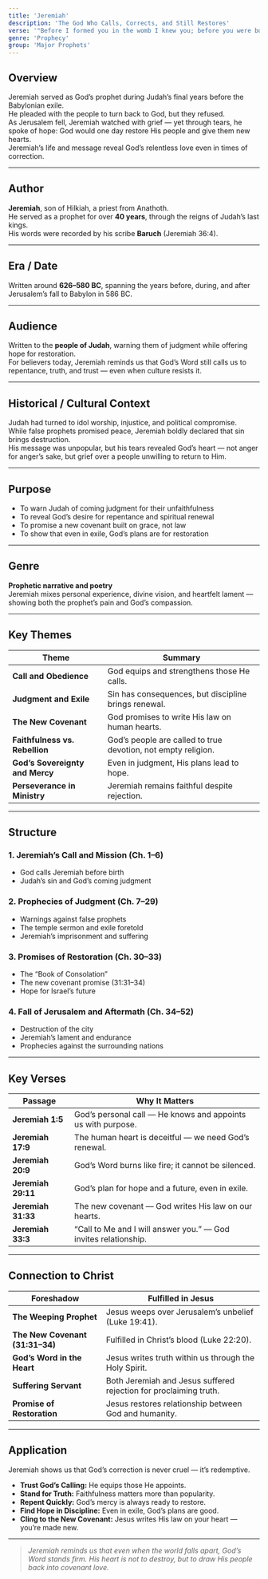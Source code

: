 ```yaml
---
title: 'Jeremiah'
description: 'The God Who Calls, Corrects, and Still Restores'
verse: '"Before I formed you in the womb I knew you; before you were born I set you apart." — Jeremiah 1:5'
genre: 'Prophecy'
group: 'Major Prophets'
---
```


## Overview  
Jeremiah served as God’s prophet during Judah’s final years before the Babylonian exile.  
He pleaded with the people to turn back to God, but they refused.  
As Jerusalem fell, Jeremiah watched with grief — yet through tears, he spoke of hope: God would one day restore His people and give them new hearts.  
Jeremiah’s life and message reveal God’s relentless love even in times of correction.

---

## Author  
**Jeremiah**, son of Hilkiah, a priest from Anathoth.  
He served as a prophet for over **40 years**, through the reigns of Judah’s last kings.  
His words were recorded by his scribe **Baruch** (Jeremiah 36:4).

---

## Era / Date  
Written around **626–580 BC**, spanning the years before, during, and after Jerusalem’s fall to Babylon in 586 BC.

---

## Audience  
Written to the **people of Judah**, warning them of judgment while offering hope for restoration.  
For believers today, Jeremiah reminds us that God’s Word still calls us to repentance, truth, and trust — even when culture resists it.

---

## Historical / Cultural Context  
Judah had turned to idol worship, injustice, and political compromise.  
While false prophets promised peace, Jeremiah boldly declared that sin brings destruction.  
His message was unpopular, but his tears revealed God’s heart — not anger for anger’s sake, but grief over a people unwilling to return to Him.

---

## Purpose  
- To warn Judah of coming judgment for their unfaithfulness  
- To reveal God’s desire for repentance and spiritual renewal  
- To promise a new covenant built on grace, not law  
- To show that even in exile, God’s plans are for restoration  

---

## Genre  
**Prophetic narrative and poetry**  
Jeremiah mixes personal experience, divine vision, and heartfelt lament — showing both the prophet’s pain and God’s compassion.

---

## Key Themes  

| Theme | Summary |
|-------|----------|
| **Call and Obedience** | God equips and strengthens those He calls. |
| **Judgment and Exile** | Sin has consequences, but discipline brings renewal. |
| **The New Covenant** | God promises to write His law on human hearts. |
| **Faithfulness vs. Rebellion** | God’s people are called to true devotion, not empty religion. |
| **God’s Sovereignty and Mercy** | Even in judgment, His plans lead to hope. |
| **Perseverance in Ministry** | Jeremiah remains faithful despite rejection. |

---

## Structure  

### 1. Jeremiah’s Call and Mission (Ch. 1–6)
- God calls Jeremiah before birth  
- Judah’s sin and God’s coming judgment  

### 2. Prophecies of Judgment (Ch. 7–29)
- Warnings against false prophets  
- The temple sermon and exile foretold  
- Jeremiah’s imprisonment and suffering  

### 3. Promises of Restoration (Ch. 30–33)
- The “Book of Consolation”  
- The new covenant promise (31:31–34)  
- Hope for Israel’s future  

### 4. Fall of Jerusalem and Aftermath (Ch. 34–52)
- Destruction of the city  
- Jeremiah’s lament and endurance  
- Prophecies against the surrounding nations  

---

## Key Verses  

| Passage | Why It Matters |
|----------|----------------|
| **Jeremiah 1:5** | God’s personal call — He knows and appoints us with purpose. |
| **Jeremiah 17:9** | The human heart is deceitful — we need God’s renewal. |
| **Jeremiah 20:9** | God’s Word burns like fire; it cannot be silenced. |
| **Jeremiah 29:11** | God’s plan for hope and a future, even in exile. |
| **Jeremiah 31:33** | The new covenant — God writes His law on our hearts. |
| **Jeremiah 33:3** | “Call to Me and I will answer you.” — God invites relationship. |

---

## Connection to Christ  

| Foreshadow | Fulfilled in Jesus |
|-------------|-------------------|
| **The Weeping Prophet** | Jesus weeps over Jerusalem’s unbelief (Luke 19:41). |
| **The New Covenant (31:31–34)** | Fulfilled in Christ’s blood (Luke 22:20). |
| **God’s Word in the Heart** | Jesus writes truth within us through the Holy Spirit. |
| **Suffering Servant** | Both Jeremiah and Jesus suffered rejection for proclaiming truth. |
| **Promise of Restoration** | Jesus restores relationship between God and humanity. |

---

## Application  
Jeremiah shows us that God’s correction is never cruel — it’s redemptive.  
- **Trust God’s Calling:** He equips those He appoints.  
- **Stand for Truth:** Faithfulness matters more than popularity.  
- **Repent Quickly:** God’s mercy is always ready to restore.  
- **Find Hope in Discipline:** Even in exile, God’s plans are good.  
- **Cling to the New Covenant:** Jesus writes His law on your heart — you’re made new.  

---

> *Jeremiah reminds us that even when the world falls apart, God’s Word stands firm. His heart is not to destroy, but to draw His people back into covenant love.*
